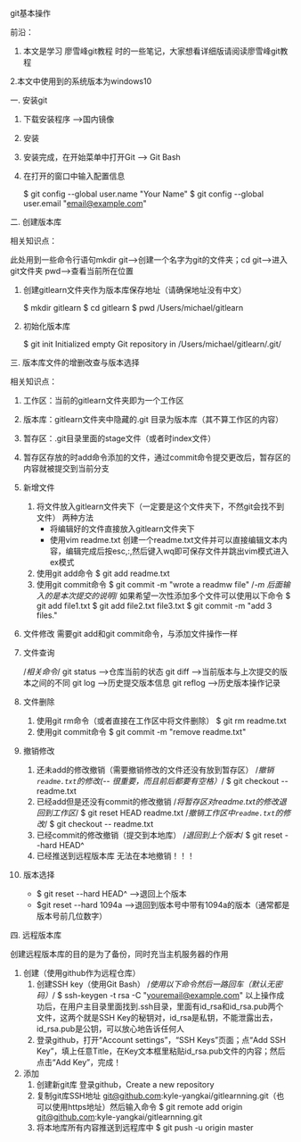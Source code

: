 git基本操作

前沿：

1. 本文是学习 廖雪峰git教程 时的一些笔记，大家想看详细版请阅读廖雪峰git教程

2.本文中使用到的系统版本为windows10

一. 安装git

1. 下载安装程序 -->国内镜像
2. 安装
3. 安装完成，在开始菜单中打开Git --> Git Bash
4. 在打开的窗口中输入配置信息

    $ git config --global user.name "Your Name"
    $ git config --global user.email "email@example.com"

二. 创建版本库

相关知识点：

此处用到一些命令行语句mkdir git-->创建一个名字为git的文件夹；cd git-->进入git文件夹 pwd-->查看当前所在位置

1. 创建gitlearn文件夹作为版本库保存地址（请确保地址没有中文）

    $ mkdir gitlearn
    $ cd gitlearn
    $ pwd
    /Users/michael/gitlearn

1. 初始化版本库

    $ git init
    Initialized empty Git repository in /Users/michael/gitlearn/.git/

三. 版本库文件的增删改查与版本选择

相关知识点：

1. 工作区：当前的gitlearn文件夹即为一个工作区

2. 版本库：gitlearn文件夹中隐藏的.git 目录为版本库（其不算工作区的内容）

3. 暂存区：.git目录里面的stage文件（或者时index文件）

4. 暂存区存放的时add命令添加的文件，通过commit命令提交更改后，暂存区的内容就被提交到当前分支

1. 新增文件
   1. 将文件放入gitlearn文件夹下（一定要是这个文件夹下，不然git会找不到文件）
      两种方法
      - 将编辑好的文件直接放入gitlearn文件夹下
      - 使用vim readme.txt  创建一个readme.txt文件并可以直接编辑文本内容，编辑完成后按esc,:,然后键入wq即可保存文件并跳出vim模式进入ex模式
   2. 使用git add命令
       $ git add readme.txt
   1. 使用git commit命令
       $ git commit -m "wrote a readmw file"    /*-m 后面输入的是本次提交的说明*/
   如果希望一次性添加多个文件可以使用以下命令
       $ git add file1.txt
       $ git add file2.txt file3.txt
       $ git commit -m "add 3 files."
2. 文件修改
   需要git add和git commit命令，与添加文件操作一样
3. 文件查询

    /*相关命令*/
    git status  -->仓库当前的状态
    git diff   -->当前版本与上次提交的版本之间的不同
    git log  -->历史提交版本信息
    git reflog -->历史版本操作记录

1. 文件删除
   1. 使用git rm命令（或者直接在工作区中将文件删除）
       $ git rm readme.txt
   1. 使用git commit命令
       $ git commit -m "remove readme.txt"    
2. 撤销修改
   1. 还未add的修改撤销（需要撤销修改的文件还没有放到暂存区）
       /*撤销`readme.txt`的修改(-- 很重要，而且前后都要有空格）*/
       $ git checkout -- readme.txt 
   1. 已经add但是还没有commit的修改撤销
       /*将暂存区对readme.txt的修改退回到工作区*/
       $ git reset HEAD readme.txt
       /*撤销工作区中`readme.txt`的修改*/
       $ git checkout -- readme.txt 
   1. 已经commit的修改撤销（提交到本地库）
       /*退回到上个版本*/
       $ git reset --hard HEAD^
   1. 已经推送到远程版本库
      无法在本地撤销！！！
3. 版本选择
   - $ git reset --hard HEAD^ -->退回上个版本
   - $git reset --hard 1094a  -->退回到版本号中带有1094a的版本（通常都是版本号前几位数字）

四. 远程版本库

创建远程版本库的目的是为了备份，同时充当主机服务器的作用

1. 创建（使用github作为远程仓库）
   1. 创建SSH key（使用Git Bash）
       /*使用以下命令然后一路回车（默认无密码）*/
       $ ssh-keygen -t rsa -C "youremail@example.com"
   以上操作成功后，在用户主目录里面找到.ssh目录，里面有id_rsa和id_rsa.pub两个文件，这两个就是SSH Key的秘钥对，id_rsa是私钥，不能泄露出去，id_rsa.pub是公钥，可以放心地告诉任何人
   1. 登录github，打开“Account settings”，“SSH Keys”页面；点“Add SSH Key”，填上任意Title，在Key文本框里粘贴id_rsa.pub文件的内容；然后点击“Add Key”，完成！
2. 添加
   1. 创建新git库
      登录github，Create a new repository
   2. 复制git库SSH地址 git@github.com:kyle-yangkai/gitlearnning.git（也可以使用https地址）然后输入命令
          $ git remote add origin git@github.com:kyle-yangkai/gitlearnning.git
   3. 将本地库所有内容推送到远程库中
          $ git push -u origin master
      
       
